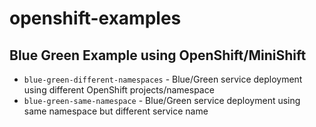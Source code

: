 # openshift-examples
## Blue Green Example using OpenShift/MiniShift

-  `blue-green-different-namespaces` - Blue/Green service deployment using different OpenShift projects/namespace
- `blue-green-same-namespace` - Blue/Green service deployment using same namespace but different service name

